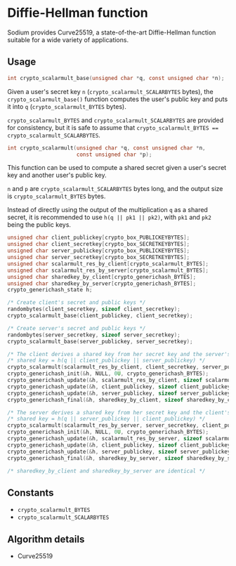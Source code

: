 # Diffie-Hellman function

Sodium provides Curve25519, a state-of-the-art Diffie-Hellman function suitable for a wide variety of applications.

## Usage

```c
int crypto_scalarmult_base(unsigned char *q, const unsigned char *n);
```

Given a user's secret key `n` (`crypto_scalarmult_SCALARBYTES` bytes), the `crypto_scalarmult_base()` function computes the user's public key and puts it into `q` (`crypto_scalarmult_BYTES` bytes).

`crypto_scalarmult_BYTES` and `crypto_scalarmult_SCALARBYTES` are provided for consistency, but it is safe to assume that `crypto_scalarmult_BYTES == crypto_scalarmult_SCALARBYTES`.

```c
int crypto_scalarmult(unsigned char *q, const unsigned char *n,
                      const unsigned char *p);
```
This function can be used to compute a shared secret given a user's secret key and another user's public key.

`n` and `p` are `crypto_scalarmult_SCALARBYTES` bytes long, and the output size is `crypto_scalarmult_BYTES` bytes.

Instead of directly using the output of the multiplication `q` as a shared secret, it is recommended to use `h(q || pk1 || pk2)`, with `pk1` and `pk2` being the public keys.

```c
unsigned char client_publickey[crypto_box_PUBLICKEYBYTES];
unsigned char client_secretkey[crypto_box_SECRETKEYBYTES];
unsigned char server_publickey[crypto_box_PUBLICKEYBYTES];
unsigned char server_secretkey[crypto_box_SECRETKEYBYTES];
unsigned char scalarmult_res_by_client[crypto_scalarmult_BYTES];
unsigned char scalarmult_res_by_server[crypto_scalarmult_BYTES];
unsigned char sharedkey_by_client[crypto_generichash_BYTES];
unsigned char sharedkey_by_server[crypto_generichash_BYTES];
crypto_generichash_state h;

/* Create client's secret and public keys */
randombytes(client_secretkey, sizeof client_secretkey);
crypto_scalarmult_base(client_publickey, client_secretkey);

/* Create server's secret and public keys */
randombytes(server_secretkey, sizeof server_secretkey);
crypto_scalarmult_base(server_publickey, server_secretkey);

/* The client derives a shared key from her secret key and the server's public key */
/* shared key = h(q || client_publickey || server_publickey) */
crypto_scalarmult(scalarmult_res_by_client, client_secretkey, server_publickey);
crypto_generichash_init(&h, NULL, 0U, crypto_generichash_BYTES);
crypto_generichash_update(&h, scalarmult_res_by_client, sizeof scalarmult_res_by_client);
crypto_generichash_update(&h, client_publickey, sizeof client_publickey);
crypto_generichash_update(&h, server_publickey, sizeof server_publickey);
crypto_generichash_final(&h, sharedkey_by_client, sizeof sharedkey_by_client);

/* The server derives a shared key from her secret key and the client's public key */
/* shared key = h(q || server_publickey || client_publickey) */
crypto_scalarmult(scalarmult_res_by_server, server_secretkey, client_publickey);
crypto_generichash_init(&h, NULL, 0U, crypto_generichash_BYTES);
crypto_generichash_update(&h, scalarmult_res_by_server, sizeof scalarmult_res_by_server);
crypto_generichash_update(&h, client_publickey, sizeof client_publickey);
crypto_generichash_update(&h, server_publickey, sizeof server_publickey);
crypto_generichash_final(&h, sharedkey_by_server, sizeof sharedkey_by_server);

/* sharedkey_by_client and sharedkey_by_server are identical */
```

## Constants

- `crypto_scalarmult_BYTES`
- `crypto_scalarmult_SCALARBYTES`

## Algorithm details

- Curve25519
